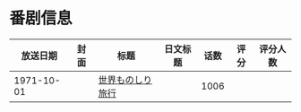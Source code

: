 # 番剧信息

|放送日期|封面|标题|日文标题|话数|评分|评分人数|
|---|---|---|---|---|---|---|
|1971-10-01||[世界ものしり旅行](https://bangumi.tv/subject/377554)||1006|||
